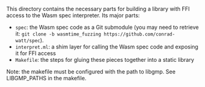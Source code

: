This directory contains the necessary parts for building a library with FFI
access to the Wasm spec interpreter. Its major parts:
 - `spec`: the Wasm spec code as a Git submodule (you may need to retrieve it:
   `git clone -b wasmtime_fuzzing https://github.com/conrad-watt/spec`).
 - `interpret.ml`: a shim layer for calling the Wasm spec code and exposing it
   for FFI access
 - `Makefile`: the steps for gluing these pieces together into a static library

Note: the makefile must be configured with the path to libgmp. See LIBGMP_PATHS
in the makefile.
